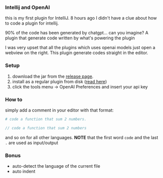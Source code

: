 ### Intellij and OpenAI

this is my first plugin for IntelliJ. 8 hours ago I didn't have a clue about how to code a plugin for intellij.

90% of the code has been generated by chatgpt... can you imagine? A plugin that generate code written by what's powering the plugin

I was very upset that all the plugins which uses openai models just open a webview on the right. This plugin generate codes straight in the editor.

### Setup

1) download the jar from the [release page](https://github.com/iGio90/IntelliJ-OpenAI/releases).
2) install as a regular plugin from disk ([read here](https://www.jetbrains.com/help/idea/managing-plugins.html))
3) click the tools menu -> OpenAI Preferences and insert your api key

### How to

simply add a comment in your editor with that format:

```python
# code a function that sum 2 numbers.
```

```java
// code a function that sum 2 numbers
```

and so on for all other languages. **NOTE** that the first word ``code`` and the last ``.`` are used as input/output

### Bonus

- auto-detect the language of the current file
- auto indent
